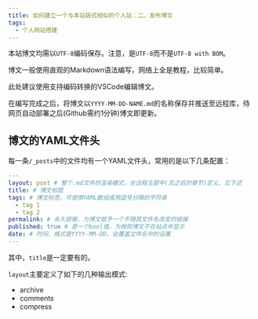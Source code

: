 ```yaml
---
title: 如何建立一个与本站版式相似的个人站：二、发布博文
tags: 
  - 个人网站搭建
---
```


本站博文均需以`UTF-8`编码保存。注意，是`UTF-8`而不是`UTF-8 with BOM`。  

博文一般使用直观的Markdown语法编写，网络上全是教程，比较简单。  

此处建议使用支持编码转换的VSCode编辑博文。  

在编写完成之后，将博文以`YYYY-MM-DD-NAME.md`的名称保存并推送至远程库，待网页自动部署之后(Github需约1分钟)博文即更新。

## 博文的YAML文件头

每一条`/_posts`中的文件均有一个YAML文件头，常用的是以下几条配置：

```yaml
---
layout: post # 整个.md文件的渲染模式，在远程主题中(见之后的章节)定义，见下述
title: # 博文标题
tags: # 博文标签，可使用YAML数组或用逗号分隔的字符串
  - tag 1
  - tag 2
permalink: # 永久链接，为博文赋予一个不随其文件名改变的链接
published: true # 是一个bool值，为假则博文不在站点中显示
date: # 时间，格式是YYYY-MM-DD，会覆盖文件名中的设置
---
```

其中，`title`是一定要有的。

`layout`主要定义了如下的几种输出模式:

- archive
- comments
- compress
